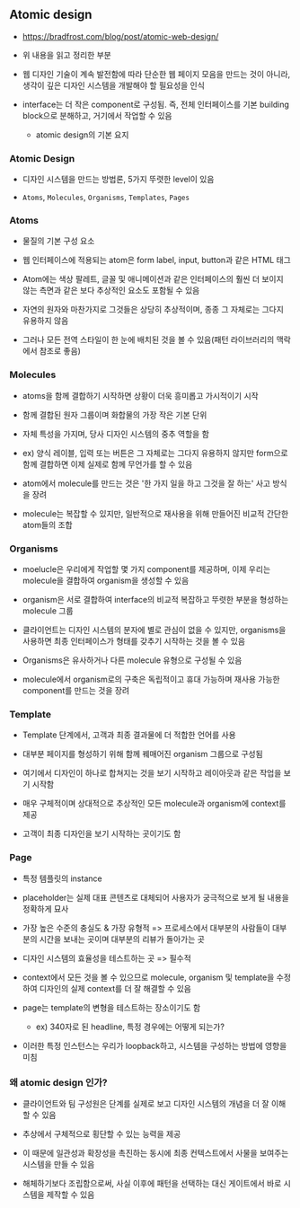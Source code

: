 ## Atomic design 

- https://bradfrost.com/blog/post/atomic-web-design/

- 위 내용을 읽고 정리한 부분 

- 웹 디자인 기술이 계속 발전함에 따라 단순한 웹 페이지 모음을 만드는 것이 아니라, 생각이 깊은 디자인 시스템을 개발해야 할 필요성을 인식 

- interface는 더 작은 component로 구성됨. 즉, 전체 인터페이스를 기본 building block으로 분해하고, 거기에서 작업할 수 있음 

  - atomic design의 기본 요지 

### Atomic Design 

- 디자인 시스템을 만드는 방법론, 5가지 뚜렷한 level이 있음 

- `Atoms`, `Molecules`, `Organisms`, `Templates`, `Pages`

### Atoms 

- 물질의 기본 구성 요소

- 웹 인터페이스에 적용되는 atom은 form label, input, button과 같은 HTML 태그 

- Atom에는 색상 팔레트, 글꼴 및 애니메이션과 같은 인터페이스의 훨씬 더 보이지 않는 측면과 같은 보다 추상적인 요소도 포함될 수 있음 

- 자연의 원자와 마찬가지로 그것들은 상당히 추상적이며, 종종 그 자체로는 그다지 유용하지 않음 

- 그러나 모든 전역 스타일이 한 눈에 배치된 것을 볼 수 있음(패턴 라이브러리의 맥락에서 참조로 좋음)

### Molecules 

- atoms을 함께 결합하기 시작하면 상황이 더욱 흥미롭고 가시적이기 시작 

- 함께 결합된 원자 그룹이며 화합물의 가장 작은 기본 단위 

- 자체 특성을 가지며, 당사 디자인 시스템의 중추 역할을 함 

- ex) 양식 레이블, 입력 또는 버튼은 그 자체로는 그다지 유용하지 않지만 form으로 함께 결합하면 이제 실제로 함께 무언가를 할 수 있음 

- atom에서 molecule를 만드는 것은 '한 가지 일을 하고 그것을 잘 하는' 사고 방식을 장려 

- molecule는 복잡할 수 있지만, 일반적으로 재사용을 위해  만들어진 비교적 간단한 atom들의 조합 

### Organisms

- moelucle은 우리에게 작업할 몇 가지 component를 제공하며, 이제 우리는 molecule을 결합하여 organism을 생성할 수 있음 

- organism은 서로 결합하여 interface의 비교적 복잡하고 뚜렷한 부분을 형성하는 molecule 그룹

- 클라이언트는 디자인 시스템의 분자에 별로 관심이 없을 수 있지만, organisms을 사용하면 최종 인터페이스가 형태를 갖추기 시작하는 것을 볼 수 있음 

- Organisms은 유사하거나 다른 molecule 유형으로 구성될 수 있음 

- molecule에서 organism로의 구축은 독립적이고 휴대 가능하며 재사용 가능한 component를 만드는 것을 장려 

### Template 

- Template 단계에서, 고객과 최종 결과물에 더 적합한 언어를 사용 

- 대부분 페이지를 형성하기 위해 함께 꿰매어진 organism 그룹으로 구성됨 

- 여기에서 디자인이 하나로 합쳐지는 것을 보기 시작하고 레이아웃과 같은 작업을 보기 시작함 

- 매우 구체적이며 상대적으로 추상적인 모든 molecule과 organism에 context를 제공

- 고객이 최종 디자인을 보기 시작하는 곳이기도 함 

### Page

- 특정 템플릿의 instance 

- placeholder는 실제 대표 콘텐츠로 대체되어 사용자가 궁극적으로 보게 될 내용을 정확하게 묘사 

- 가장 높은 수준의 충실도 & 가장 유형적 => 프로세스에서 대부분의 사람들이 대부분의 시간을 보내는 곳이며 대부분의 리뷰가 돌아가는 곳 

- 디자인 시스템의 효율성을 테스트하는 곳 => 필수적 

- context에서 모든 것을 볼 수 있으므로 molecule, organism 및 template을 수정하여 디자인의 실제 context를 더 잘 해결할 수 있음 

- page는 template의 변형을 테스트하는 장소이기도 함 

  - ex) 340자로 된 headline, 특정 경우에는 어떻게 되는가? 

- 이러한 특정 인스턴스는 우리가 loopback하고, 시스템을 구성하는 방법에 영향을 미침 

### 왜 atomic design 인가? 

- 클라이언트와 팀 구성원은 단계를 실제로 보고 디자인 시스템의 개념을 더 잘 이해할 수 있음 

- 추상에서 구체적으로 횡단할 수 있는 능력을 제공 

- 이 때문에 일관성과 확장성을 촉진하는 동시에 최종 컨텍스트에서 사물을 보여주는 시스템을 만들 수 있음 

- 해체하기보다 조립함으로써, 사실 이후에 패턴을 선택하는 대신 게이트에서 바로 시스템을 제작할 수 있음 





